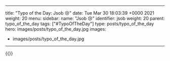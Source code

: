 
---
title: "Typo of the Day: Jsob 😢"
date: Tue Mar 30 18:03:39 +0000 2021
weight: 20
menu:
  sidebar:
    name: "Jsob 😢"
    identifier: jsob
    weight: 20
    parent: typo_of_the_day
tags: ["#TypoOfTheDay"]
type: posts/typo_of_the_day
hero: images/posts/typo_of_the_day.jpg
images:
- images/posts/typo_of_the_day.jpg
---


{{<tweet user="mariatta" id="1376958315880607744">}}

